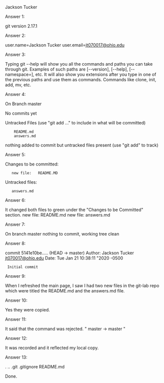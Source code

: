 Jackson Tucker

Answer 1: 

git version 2.17.1

Answer 2:

user.name=Jackson Tucker
user.email=jt070017@ohio.edu

Answer 3:

Typing git --help will show you all the commands and paths you can take through git.  Examples of such paths are [--version], [--help], [--namespace=<name>], etc.  It will also show you extensions after you type in one of the previous paths and use them as commands.  Commands like clone, init,
add, mv, etc.

Answer 4:

On Branch master

No commits yet

Untracked Files
 (use "git add <files>..." to include in what will be committed)

        README.md
        answers.md

nothing added to commit but untracked files present (use "git add" to track)

Answer 5:

Changes to be committed:
       
       new file:   README.MD

Untracked files:

       answers.md 

Answer 6:

It changed both files to green under the "Changes to be Committed" section.
               new file:   README.md
               new file:   answers.md

Answer 7:

On branch master
nothing to commit, working tree clean

Answer 8:

commit 5141e10be..... (HEAD -> master)
Author: Jackson Tucker <jt070017@ohio.edu>
Date:   Tue Jan 21 10:38:11 "2020 -0500

     Initial commit

Answer 9:

When I refreshed the main page, I saw I had two new files in the git-lab repo which were titled the README.md and the answers.md file.  

Answer 10:

Yes they were copied.

Answer 11:

It said that the command was rejected.  " master -> master "

Answer 12:

It was recorded and it reflected my local copy.

Answer 13:

. .. .git .gitignore README.md


Done.

